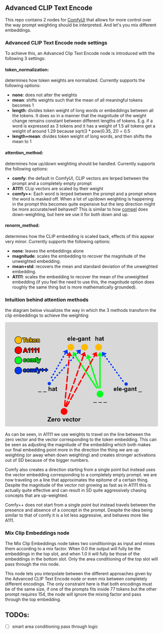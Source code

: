 ## Advanced CLIP Text Encode

This repo contains 2 nodes for [ComfyUI](https://github.com/comfyanonymous/ComfyUI) that allows for more control over the way prompt weighting should be interpreted. And let's you mix different embeddings.

### Advanced CLIP Text Encode node settings
To achieve this, an Advanced Clip Text Encode node is introduced with the following 3 settings:

#### token_normalization:
determines how token weights are normalized. Currently supports the following options:
- **none**: does not alter the weights
- **mean**: shifts weights such that the mean of all meaningful tokens becomes 1
- **length**: divides token weight of long words or embeddings between all the tokens. It does so in a manner that the magnitude of the weight change remains constant between different lengths of tokens. E.g. if a word is expressed as 3 tokens and it has a weight of 1.5 all tokens get a weight of around 1.29 because sqrt(3 * pow(0.35, 2)) = 0.5
- **length+mean**: divides token weight of long words, and then shifts the mean to 1

#### attention_method:
determines how up/down weighting should be handled. Currently supports the following options:
- **comfy**: the default in ComfyUI, CLIP vectors are lerped between the prompt and a completely empty prompt
- **A1111**: CLip vectors are scaled by their weight
- **comfy++**: Each word is lerped between the prompt and a prompt where the word is masked off. When a lot of up/down weighting is happening in the prompt this becomes quite expensive but the lerp direction might be more accurate/well behaved? This is similar to how [compel](https://github.com/damian0815/compel) does down-weighting, but here we use it for both down and up.

#### renorm_method:
determines how the CLIP embedding is scaled back, effects of this appear very minor. Currently supports the following options:
- **none**: leaves the embeddings alone
- **magnitude**: scales the embedding to recover the magnitude of the unweighted embedding.
- **mean+std**: recovers the mean and standard deviation of the unweighted embedding.
- **A1111**: scales the embedding to recover the mean of the unweighted embedding (if you feel the need to use this, the magnitude option does roughly the same thing but is more mathematically grounded).

### Intuition behind attention methods

the diagram below visualizes the way in which the 3 methods transform the clip embeddings to achieve the weighting

![visual explanation of attention methods](https://github.com/BlenderNeko/ComfyUI_ADV_CLIP_emb/blob/master/visual.png)

As can be seen, in A1111 we use weights to travel on the line between the zero vector and the vector corresponding to the token embedding. This can be seen as adjusting the magnitude of the embedding which both makes our final embedding point more in the direction the thing we are up weighting (or away when down weighting) and creates stronger activations out of SD because of the bigger numbers.

Comfy also creates a direction starting from a single point but instead uses the vector embedding corresponding to a completely empty prompt. we are now traveling on a line that approximates the epitome of a certain thing. Despite the magnitude of the vector not growing as fast as in A1111 this is actually quite effective and can result in SD quite aggressively chasing concepts that are up-weighted.

Comfy++ does not start from a single point but instead travels between the presence and absence of a concept in the prompt. Despite the idea being similar to that of comfy it is a lot less aggressive, and behaves more like A111.

### Mix Clip Embeddings node

The Mix Clip Embeddings node takes two conditionings as input and mixes them according to a mix factor. When 0.0 the output will fully be the embeddings in the top slot, and when 1.0 it will fully be those of the embeddings in the bottom slot. Only the area conditioning of the top slot will pass through the mix node.

This node lets you interpolate between the different approaches given by the Advanced CLIP Text Encode node or even mix between completely different encodings. The only constraint here is that both encodings must be of the same size, if one of the prompts fits inside 77 tokens but the other prompt requires 154, the node will ignore the mixing factor and pass through the top embedding.

## TODOs:
- [ ] smart area conditioning pass through logic